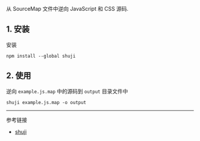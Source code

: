 从 SourceMap 文件中逆向 JavaScript 和 CSS 源码.

## 1. 安装

安装

```
npm install --global shuji
```

## 2. 使用

逆向 `example.js.map` 中的源码到 `output` 目录文件中

```
shuji example.js.map -o output
```

---

参考链接

- [shuji](https://github.com/paazmaya/shuji)
